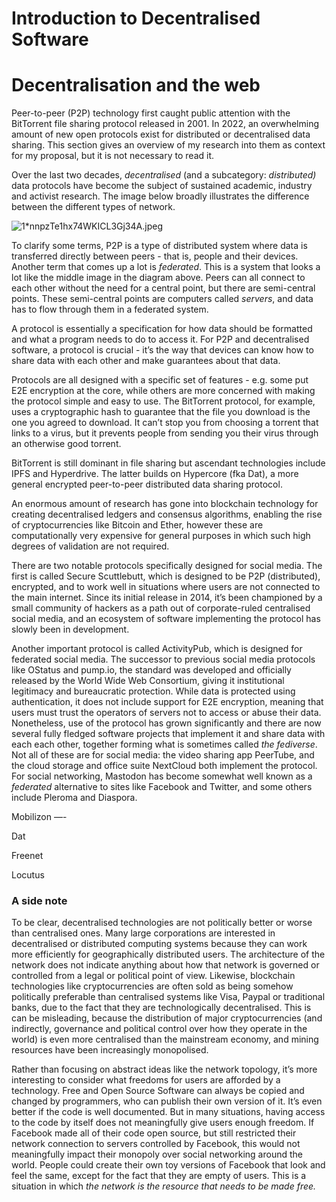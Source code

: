 # Introduction to Decentralised Software

# Decentralisation and the web

Peer-to-peer (P2P) technology first caught public attention with the BitTorrent
file sharing protocol released in 2001. In 2022, an overwhelming amount of new
open protocols exist for distributed or decentralised data sharing. This section
gives an overview of my research into them as context for my proposal, but it is
not necessary to read it.

Over the last two decades, _decentralised_ (and a subcategory: _distributed)_
data protocols have become the subject of sustained academic, industry and
activist research. The image below broadly illustrates the difference between
the different types of network.

![1*nnpzTe1hx74WKICL3Gj34A.jpeg](https://s3-us-west-2.amazonaws.com/secure.notion-static.com/8f64f892-9e63-49ae-a144-894a750709d9/1nnpzTe1hx74WKICL3Gj34A.jpeg)

To clarify some terms, P2P is a type of distributed system where data is
transferred directly between peers - that is, people and their devices. Another
term that comes up a lot is _federated_. This is a system that looks a lot like
the middle image in the diagram above. Peers can all connect to each other
without the need for a central point, but there are semi-central points. These
semi-central points are computers called _servers_, and data has to flow through
them in a federated system.

A protocol is essentially a specification for how data should be formatted and
what a program needs to do to access it. For P2P and decentralised software, a
protocol is crucial - it’s the way that devices can know how to share data with
each other and make guarantees about that data.

Protocols are all designed with a specific set of features - e.g. some put E2E
encryption at the core, while others are more concerned with making the protocol
simple and easy to use. The BitTorrent protocol, for example, uses a
cryptographic hash to guarantee that the file you download is the one you agreed
to download. It can’t stop you from choosing a torrent that links to a virus,
but it prevents people from sending you their virus through an otherwise good
torrent.

BitTorrent is still dominant in file sharing but ascendant technologies include
IPFS and Hyperdrive. The latter builds on Hypercore (fka Dat), a more general
encrypted peer-to-peer distributed data sharing protocol.

An enormous amount of research has gone into blockchain technology for creating
decentralised ledgers and consensus algorithms, enabling the rise of
cryptocurrencies like Bitcoin and Ether, however these are computationally very
expensive for general purposes in which such high degrees of validation are not
required.

There are two notable protocols specifically designed for social media. The
first is called Secure Scuttlebutt, which is designed to be P2P (distributed),
encrypted, and to work well in situations where users are not connected to the
main internet. Since its initial release in 2014, it’s been championed by a
small community of hackers as a path out of corporate-ruled centralised social
media, and an ecosystem of software implementing the protocol has slowly been in
development.

Another important protocol is called ActivityPub, which is designed for
federated social media. The successor to previous social media protocols like
OStatus and pump.io, the standard was developed and officially released by the
World Wide Web Consortium, giving it institutional legitimacy and bureaucratic
protection. While data is protected using authentication, it does not include
support for E2E encryption, meaning that users must trust the operators of
servers not to access or abuse their data. Nonetheless, use of the protocol has
grown significantly and there are now several fully fledged software projects
that implement it and share data with each each other, together forming what is
sometimes called _the fediverse_. Not all of these are for social media: the
video sharing app PeerTube, and the cloud storage and office suite NextCloud
both implement the protocol. For social networking, Mastodon has become somewhat
well known as a _federated_ alternative to sites like Facebook and Twitter, and
some others include Pleroma and Diaspora.

Mobilizon —-

Dat

Freenet

Locutus

### A side note

To be clear, decentralised technologies are not politically better or worse than
centralised ones. Many large corporations are interested in decentralised or
distributed computing systems because they can work more efficiently for
geographically distributed users. The architecture of the network does not
indicate anything about how that network is governed or controlled from a legal
or political point of view. Likewise, blockchain technologies like
cryptocurrencies are often sold as being somehow politically preferable than
centralised systems like Visa, Paypal or traditional banks, due to the fact that
they are technologically decentralised. This is can be misleading, because the
distribution of major cryptocurrencies (and indirectly, governance and political
control over how they operate in the world) is even more centralised than the
mainstream economy, and mining resources have been increasingly monopolised.

Rather than focusing on abstract ideas like the network topology, it’s more
interesting to consider what freedoms for users are afforded by a technology.
Free and Open Source Software can always be copied and changed by programmers,
who can publish their own version of it. It’s even better if the code is well
documented. But in many situations, having access to the code by itself does not
meaningfully give users enough freedom. If Facebook made all of their code open
source, but still restricted their network connection to servers controlled by
Facebook, this would not meaningfully impact their monopoly over social
networking around the world. People could create their own toy versions of
Facebook that look and feel the same, except for the fact that they are empty of
users. This is a situation in which _the network is the resource that needs to
be made free._
